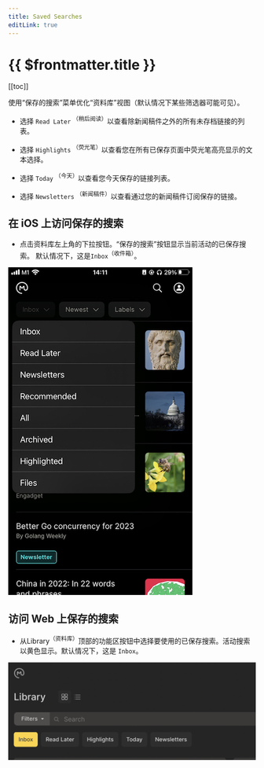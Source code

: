 ```yaml
---
title: Saved Searches
editLink: true
---
```


# {{ $frontmatter.title }}

[[toc]]

使用“保存的搜索”菜单优化“资料库”视图（默认情况下某些筛选器可能可见）。

- 选择 `Read Later` <sup>（稍后阅读）</sup>以查看除新闻稿件之外的所有未存档链接的列表。

- 选择 `Highlights` <sup>（荧光笔）</sup>以查看您在所有已保存页面中荧光笔高亮显示的文本选择。

- 选择 `Today` <sup>（今天）</sup>以查看您今天保存的链接列表。

- 选择 `Newsletters` <sup>（新闻稿件）</sup>以查看通过您的新闻稿件订阅保存的链接。

## 在 iOS 上访问保存的搜索

- 点击资料库左上角的下拉按钮。“保存的搜索”按钮显示当前活动的已保存搜索。 默认情况下，这是`Inbox`<sup>（收件箱）</sup>。

![Saved Searches on iOS](../../using/images/ios-saved-searches.jpeg)

## 访问 Web 上保存的搜索

- 从Library<sup>（资料库）</sup>顶部的功能区按钮中选择要使用的已保存搜索。活动搜索以黄色显示。默认情况下，这是 `Inbox`。

![Saved Searches on the Web](../../using/images/web-saved-searches.png)

